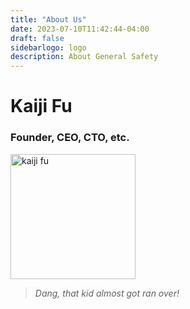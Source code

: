 ```yaml
---
title: "About Us"
date: 2023-07-10T11:42:44-04:00
draft: false
sidebarlogo: logo
description: About General Safety
---
```




# Kaiji Fu
### Founder, CEO, CTO, etc.

<img src="/images/headshot1.jpg" alt="kaiji fu" width="200"/>

> *Dang, that kid almost got ran over!*

